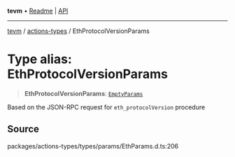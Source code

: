 **tevm** • [Readme](../../README.md) \| [API](../../modules.md)

***

[tevm](../../README.md) / [actions-types](../README.md) / EthProtocolVersionParams

# Type alias: EthProtocolVersionParams

> **EthProtocolVersionParams**: [`EmptyParams`](EmptyParams.md)

Based on the JSON-RPC request for `eth_protocolVersion` procedure

## Source

packages/actions-types/types/params/EthParams.d.ts:206
